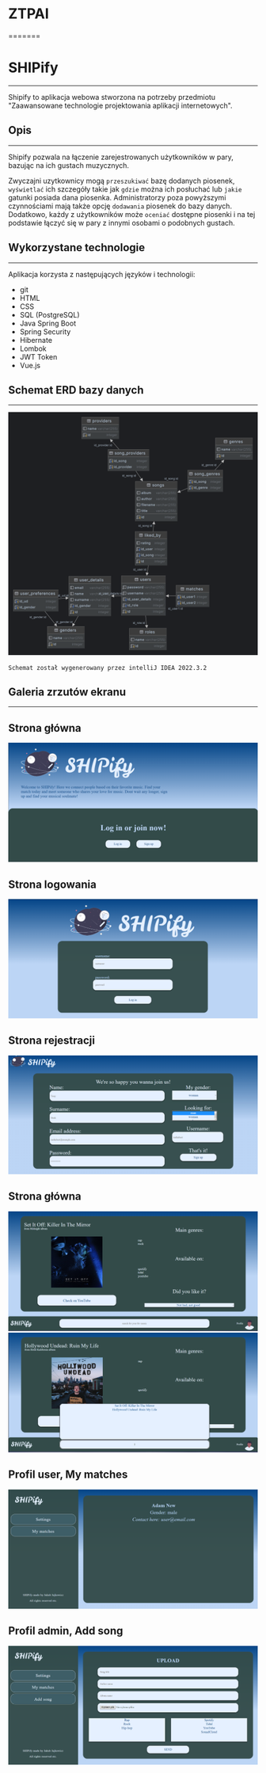 # ZTPAI
=======
# SHIPify

***
Shipify to aplikacja webowa stworzona na potrzeby przedmiotu "Zaawansowane technologie projektowania aplikacji
internetowych".

## Opis

***
Shipify pozwala na łączenie zarejestrowanych użytkowników w pary, bazując na ich gustach muzycznych.

Zwyczajni uzytkownicy mogą ``przeszukiwać`` bazę dodanych piosenek, ``wyświetlać`` ich szczegóły takie jak ``gdzie``
można ich posłuchać lub ``jakie`` gatunki posiada dana piosenka.
Administratorzy poza powyższymi czynnościami mają także opcję ``dodawania`` piosenek do bazy danych.
Dodatkowo, każdy z użytkowników może ``oceniać`` dostępne piosenki i na tej podstawie łączyć się w pary z innymi osobami
o podobnych gustach.

## Wykorzystane technologie

***
Aplikacja korzysta z następujących języków i technologii:

* git
* HTML
* CSS
* SQL (PostgreSQL)
* Java Spring Boot
* Spring Security
* Hibernate
* Lombok
* JWT Token
* Vue.js

## Schemat ERD bazy danych

***
![public.png](public.png)

``` 
Schemat został wygenerowany przez intelliJ IDEA 2022.3.2
```

## Galeria zrzutów ekranu

***

## Strona główna

![s1.png](s1.png)

## Strona logowania

![s2.png](s2.png)

## Strona rejestracji

![s3.png](s3.png)

## Strona główna

![s4.png](s4.png)
![s5.png](s5.png)

## Profil user, My matches

![s6.png](s6.png)

## Profil admin, Add song

![s7.png](s7.png)